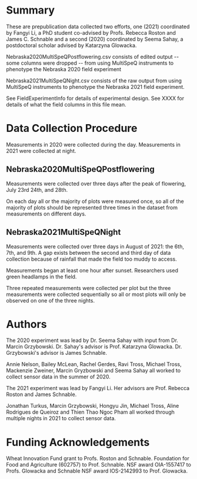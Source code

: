 # Summary

These are prepublication data collected two efforts, one (2021) coordinated by Fangyi Li, a PhD student co-advised by Profs. Rebecca Roston and James C. Schnable and a second (2020) coordinated by Seema Sahay, a postdoctoral scholar advised by Katarzyna Glowacka.

Nebraska2020MultiSpeQPostflowering.csv consists of edited output -- some columns were dropped -- from using MultiSpeQ instruments to phenotype the Nebraska 2020 field experiment

Nebraska2021MultiSpeQNight.csv consists of the raw output from using MultiSpeQ instruments to phenotype the Nebraska 2021 field experiment.

See FieldExperimentInfo for details of experimental design.
See XXXX for details of what the field columns in this file mean.

# Data Collection Procedure

Measurements in 2020 were collected during the day. Measurements in 2021 were collected at night.

## Nebraska2020MultiSpeQPostflowering

Measurements were collected over three days after the peak of flowering, July 23rd 24th, and 28th.

On each day all or the majority of plots were measured once, so all of the majority of plots should be represented three times in the dataset from measurements on different days.

## Nebraska2021MultiSpeQNight

Measurements were collected over three days in August of 2021: the 6th, 7th, and 9th. A gap exists between the second and third day of data collection because of rainfall that made the field too muddy to access.

Measurements began at least one hour after sunset. Researchers used green headlamps in the field.

Three repeated measurements were collected per plot but the three measurements were collected sequentially so all or most plots will only be observed on one of the three nights.

# Authors

The 2020 experiment was lead by Dr. Seema Sahay with input from Dr. Marcin Grzybowski. Dr. Sahay's advisor is Prof. Katarzyna Glowacka. Dr. Grzybowski's advisor is James Schnable.

Annie Nelson, Bailey McLean, Rachel Gerdes, Ravi Tross, Michael Tross, Mackenzie Zweiner, Marcin Gryzbowski and Seema Sahay all worked to collect sensor data in the summer of 2020.

The 2021 experiment was lead by Fangyi Li. Her advisors are Prof. Rebecca Roston and James Schnable.

Jonathan Turkus, Marcin Grzybowski, Hongyu Jin, Michael Tross, Aline Rodrigues de Queiroz and Thien Thao Ngoc Pham all worked through multiple nights in 2021 to collect sensor data.

# Funding Acknowledgements

Wheat Innovation Fund grant to Profs. Roston and Schnable. Foundation for Food and Agriculture (602757) to Prof. Schnable. NSF award OIA-1557417 to Profs. Glowacka and Schnable  NSF award IOS-2142993 to Prof. Glowacka. 
